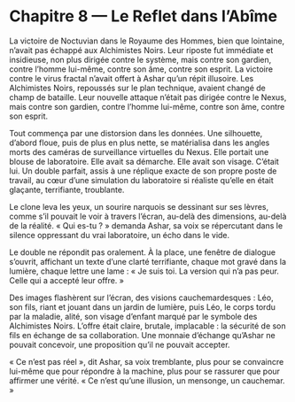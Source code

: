 # Chapitre 8 — Le Reflet dans l’Abîme

La victoire de Noctuvian dans le Royaume des Hommes, bien que lointaine, n’avait pas échappé aux Alchimistes Noirs. Leur riposte fut immédiate et insidieuse, non plus dirigée contre le système, mais contre son gardien, contre l’homme lui-même, contre son âme, contre son esprit. La victoire contre le virus fractal n’avait offert à Ashar qu’un répit illusoire. Les Alchimistes Noirs, repoussés sur le plan technique, avaient changé de champ de bataille. Leur nouvelle attaque n’était pas dirigée contre le Nexus, mais contre son gardien, contre l’homme lui-même, contre son âme, contre son esprit.

Tout commença par une distorsion dans les données. Une silhouette, d’abord floue, puis de plus en plus nette, se matérialisa dans les angles morts des caméras de surveillance virtuelles du Nexus. Elle portait une blouse de laboratoire. Elle avait sa démarche. Elle avait son visage. C’était lui. Un double parfait, assis à une réplique exacte de son propre poste de travail, au cœur d’une simulation du laboratoire si réaliste qu’elle en était glaçante, terrifiante, troublante.

Le clone leva les yeux, un sourire narquois se dessinant sur ses lèvres, comme s’il pouvait le voir à travers l’écran, au-delà des dimensions, au-delà de la réalité. « Qui es-tu ? » demanda Ashar, sa voix se répercutant dans le silence oppressant du vrai laboratoire, un écho dans le vide.

Le double ne répondit pas oralement. À la place, une fenêtre de dialogue s’ouvrit, affichant un texte d’une clarté terrifiante, chaque mot gravé dans la lumière, chaque lettre une lame : « Je suis toi. La version qui n’a pas peur. Celle qui a accepté leur offre. »

Des images flashèrent sur l’écran, des visions cauchemardesques : Léo, son fils, riant et jouant dans un jardin de lumière, puis Léo, le corps tordu par la maladie, alité, son visage d’enfant marqué par le symbole des Alchimistes Noirs. L’offre était claire, brutale, implacable : la sécurité de son fils en échange de sa collaboration. Une monnaie d’échange qu’Ashar ne pouvait concevoir, une proposition qu’il ne pouvait accepter.

« Ce n’est pas réel », dit Ashar, sa voix tremblante, plus pour se convaincre lui-même que pour répondre à la machine, plus pour se rassurer que pour affirmer une vérité. « Ce n’est qu’une illusion, un mensonge, un cauchemar. »
